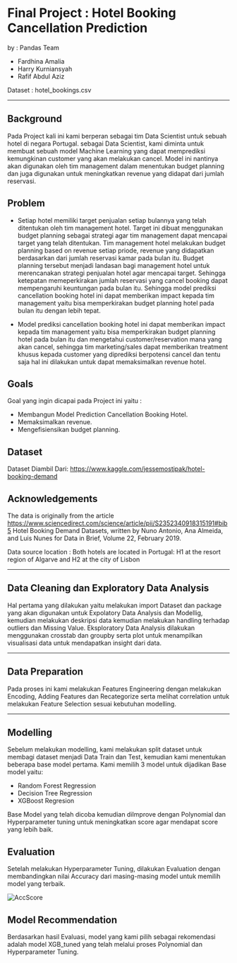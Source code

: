 
# Final Project : Hotel Booking Cancellation Prediction

by : Pandas Team
- Fardhina Amalia
- Harry Kurniansyah
- Rafif Abdul Aziz

Dataset : hotel_bookings.csv

<hr>

## Background

Pada Project kali ini kami berperan sebagai tim Data Scientist untuk sebuah hotel di negara Portugal. sebagai Data Scientist, kami diminta untuk membuat sebuah model Machine Learning yang dapat memprediksi kemungkinan customer yang akan melakukan cancel. Model ini nantinya akan digunakan oleh tim management dalam menentukan budget planning dan juga digunakan untuk meningkatkan revenue yang didapat dari jumlah reservasi. 

## Problem 
- Setiap hotel memiliki target penjualan setiap bulannya yang telah ditentukan oleh tim management hotel. Target ini dibuat menggunakan budget planning sebagai strategi agar tim management dapat mencapai target yang telah ditentukan. Tim management hotel melakukan budget planning based on revenue setiap priode, revenue yang didapatkan berdasarkan dari jumlah reservasi kamar pada bulan itu. Budget planning tersebut menjadi landasan bagi management hotel untuk merencanakan strategi penjualan hotel agar mencapai target. Sehingga ketepatan memeperkirakan jumlah reservasi yang cancel booking dapat mempengaruhi keuntungan pada bulan itu. Sehingga model prediksi cancellation booking hotel ini dapat memberikan impact kepada tim management yaitu bisa memperkirakan budget planning hotel pada bulan itu dengan lebih tepat.

- Model prediksi cancellation booking hotel ini dapat memberikan impact kepada tim management yaitu bisa memperkirakan budget planning hotel pada bulan itu dan mengetahui customer/reservation mana yang akan cancel, sehingga tim marketing/sales dapat memberikan treatment khusus kepada customer yang diprediksi berpotensi cancel dan tentu saja hal ini dilakukan untuk dapat memaksimalkan revenue hotel.


## Goals 
Goal yang ingin dicapai pada Project ini yaitu :

- Membangun Model Prediction Cancellation Booking Hotel. 
- Memaksimalkan revenue.
- Mengefisiensikan budget planning.

## Dataset

Dataset Diambil Dari: https://www.kaggle.com/jessemostipak/hotel-booking-demand

## Acknowledgements

The data is originally from the article https://www.sciencedirect.com/science/article/pii/S2352340918315191#bib5 Hotel Booking Demand Datasets, written by Nuno Antonio, Ana Almeida, and Luis Nunes for Data in Brief, Volume 22, February 2019.

Data source location : Both hotels are located in Portugal: H1 at the resort region of Algarve and H2 at the city of Lisbon

<hr>

## Data Cleaning dan Exploratory Data Analysis
Hal pertama yang dilakukan yaitu melakukan import Dataset dan package yang akan digunakan untuk Expolatory Data Analysis dan Modellig, 
kemudian melakukan deskripsi data kemudian melakukan handling terhadap outliers dan Missing Value.
Eksploratory Data Analysis dilakukan menggunakan crosstab dan groupby serta plot untuk menampilkan visualisasi data untuk mendapatkan insight dari data.

<hr>

## Data Preparation
Pada proses ini kami melakukan Features Engineering dengan melakukan Encoding, Adding Features dan Recategorize serta melihat correlation untuk melakukan Feature Selection sesuai kebutuhan modelling.

<hr>

## Modelling
Sebelum melakukan modelling, kami melakukan split dataset untuk membagi dataset menjadi Data Train dan Test, kemudian kami menentukan beberapa base model pertama. Kami memilih 3 model untuk dijadikan Base model yaitu:
- Random Forest Regression
- Decision Tree Regression
- XGBoost Regresion

Base Model yang telah dicoba kemudian diImprove dengan Polynomial dan Hyperparameter tuning untuk meningkatkan score agar mendapat score yang lebih baik.

## Evaluation
Setelah melakukan Hyperparameter Tuning, dilakukan Evaluation dengan membandingkan nilai Accuracy dari masing-masing model untuk memilih model yang terbaik.

![AccScore](img/AccuracyScore.png)

## Model Recommendation
Berdasarkan hasil Evaluasi, model yang kami pilih sebagai rekomendasi adalah model XGB_tuned yang telah melalui proses Polynomial dan Hyperparameter Tuning.

